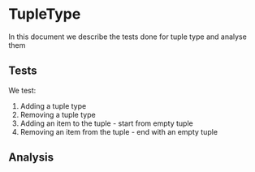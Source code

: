 # TupleType

In this document we describe the tests done for tuple type and analyse them

## Tests

We test:

1. Adding a tuple type
2. Removing a tuple type
3. Adding an item to the tuple - start from empty tuple
4. Removing an item from the tuple - end with an empty tuple

## Analysis

